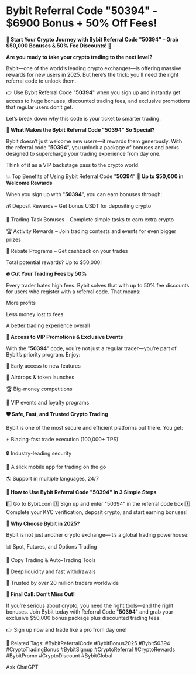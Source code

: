 # Bybit Referral Code "50394" - $6900 Bonus + 50% Off Fees!

**🚀 Start Your Crypto Journey with Bybit Referral Code "50394" – Grab $50,000 Bonuses & 50% Fee Discounts! 💸**

**Are you ready to take your crypto trading to the next level?**

Bybit—one of the world’s leading crypto exchanges—is offering massive rewards for new users in 2025. But here’s the trick: you’ll need the right referral code to unlock them.

👉 Use Bybit Referral Code "**50394**" when you sign up and instantly get access to huge bonuses, discounted trading fees, and exclusive promotions that regular users don’t get.

Let’s break down why this code is your ticket to smarter trading.

**🎁 What Makes the Bybit Referral Code "50394" So Special?**

Bybit doesn’t just welcome new users—it rewards them generously. With the referral code "**50394**", you unlock a package of bonuses and perks designed to supercharge your trading experience from day one.

Think of it as a VIP backstage pass to the crypto world.

💥 Top Benefits of Using Bybit Referral Code "**50394**"
**🎉 Up to $50,000 in Welcome Rewards**

When you sign up with "**50394**", you can earn bonuses through:

💰 Deposit Rewards – Get bonus USDT for depositing crypto

🎯 Trading Task Bonuses – Complete simple tasks to earn extra crypto

🏆 Activity Rewards – Join trading contests and events for even bigger prizes

🔄 Rebate Programs – Get cashback on your trades

Total potential rewards? Up to $50,000!

**🔥 Cut Your Trading Fees by 50%**

Every trader hates high fees. Bybit solves that with up to 50% fee discounts for users who register with a referral code. That means:

More profits

Less money lost to fees

A better trading experience overall

**🎯 Access to VIP Promotions & Exclusive Events**

With the "**50394**" code, you’re not just a regular trader—you’re part of Bybit’s priority program. Enjoy:

🚀 Early access to new features

🎁 Airdrops & token launches

🏆 Big-money competitions

🎫 VIP events and loyalty programs

**🛡️ Safe, Fast, and Trusted Crypto Trading**

Bybit is one of the most secure and efficient platforms out there. You get:

⚡ Blazing-fast trade execution (100,000+ TPS)

🔒 Industry-leading security

📱 A slick mobile app for trading on the go

🌎 Support in multiple languages, 24/7

**📝 How to Use Bybit Referral Code "50394" in 3 Simple Steps**

1️⃣ Go to Bybit.com
2️⃣ Sign up and enter "50394" in the referral code box
3️⃣ Complete your KYC verification, deposit crypto, and start earning bonuses!

**🌟 Why Choose Bybit in 2025?**

Bybit is not just another crypto exchange—it’s a global trading powerhouse:

📊 Spot, Futures, and Options Trading

🧠 Copy Trading & Auto-Trading Tools

🏦 Deep liquidity and fast withdrawals

🥇 Trusted by over 20 million traders worldwide

**🚀 Final Call: Don’t Miss Out!**

If you’re serious about crypto, you need the right tools—and the right bonuses.
Join Bybit today with Referral Code "**50394**" and grab your exclusive $50,000 bonus package plus discounted trading fees.

👉 Sign up now and trade like a pro from day one!

🔖 Related Tags:
#BybitReferralCode #BybitBonus2025 #Bybit50394 #CryptoTradingBonus #BybitSignup #CryptoReferral #CryptoRewards #BybitPromo #CryptoDiscount #BybitGlobal








Ask ChatGPT
